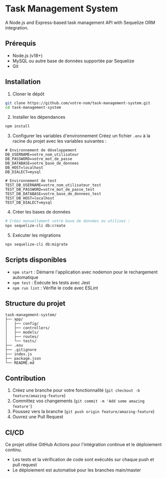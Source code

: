 # Task Management System

A Node.js and Express-based task management API with Sequelize ORM integration.

## Prérequis

- Node.js (v18+)
- MySQL ou autre base de données supportée par Sequelize
- Git

## Installation

1. Cloner le dépôt
```bash
git clone https://github.com/votre-nom/task-management-system.git
cd task-management-system
```

2. Installer les dépendances
```bash
npm install
```

3. Configurer les variables d'environnement
Créez un fichier `.env` à la racine du projet avec les variables suivantes :

```
# Environnement de développement
DB_USERNAME=votre_nom_utilisateur
DB_PASSWORD=votre_mot_de_passe
DB_DATABASE=votre_base_de_donnees
DB_HOST=localhost
DB_DIALECT=mysql

# Environnement de test
TEST_DB_USERNAME=votre_nom_utilisateur_test
TEST_DB_PASSWORD=votre_mot_de_passe_test
TEST_DB_DATABASE=votre_base_de_donnees_test
TEST_DB_HOST=localhost
TEST_DB_DIALECT=mysql
```

4. Créer les bases de données
```bash
# Créez manuellement votre base de données ou utilisez :
npx sequelize-cli db:create
```

5. Exécuter les migrations
```bash
npx sequelize-cli db:migrate
```

## Scripts disponibles

- `npm start` : Démarre l'application avec nodemon pour le rechargement automatique
- `npm test` : Exécute les tests avec Jest
- `npm run lint` : Vérifie le code avec ESLint

## Structure du projet

```
task-management-system/
├── app/
│   ├── config/
│   ├── controllers/
│   ├── models/
│   ├── routes/
│   └── tests/
├── .env
├── .gitignore
├── index.js
├── package.json
└── README.md
```

## Contribution

1. Créez une branche pour votre fonctionnalité (`git checkout -b feature/amazing-feature`)
2. Committez vos changements (`git commit -m 'Add some amazing feature'`)
3. Poussez vers la branche (`git push origin feature/amazing-feature`)
4. Ouvrez une Pull Request

## CI/CD

Ce projet utilise GitHub Actions pour l'intégration continue et le déploiement continu.
- Les tests et la vérification de code sont exécutés sur chaque push et pull request
- Le déploiement est automatisé pour les branches main/master